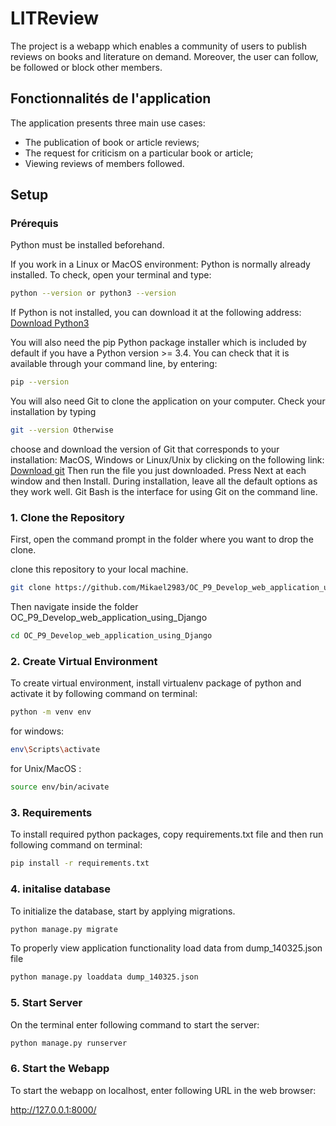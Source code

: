 # LITReview

The project is a webapp which enables a community of users to publish reviews on books and literature on demand. Moreover, the user can follow, be followed or block other members.

## Fonctionnalités de l'application
The application presents three main use cases:

 - The publication of book or article reviews;
 - The request for criticism on a particular book or article;
 - Viewing reviews of members followed.

## Setup
### Prérequis
Python must be installed beforehand.

If you work in a Linux or MacOS environment: Python is normally already installed. To check, open your terminal and type:
```bash
python --version or python3 --version
```
If Python is not installed, you can download it at the following address: [Download Python3](https://www.python.org/downloads)

You will also need the pip Python package installer which is included by default if you have a Python version >= 3.4. You can check that it is available through your command line, by entering: 
```bash
pip --version
```
You will also need Git to clone the application on your computer. Check your installation by typing
```bash
git --version Otherwise
```
choose and download the version of Git that corresponds to your installation: MacOS, Windows or Linux/Unix by clicking on the following link: [Download git](https://git-scm.com/downloads) Then run the file you just downloaded. Press Next at each window and then Install. During installation, leave all the default options as they work well. Git Bash is the interface for using Git on the command line.

### 1. Clone the Repository

First, open the command prompt in the folder where you want to drop the clone.

clone this repository to your local machine. 

```bash
git clone https://github.com/Mikael2983/OC_P9_Develop_web_application_using_Django.git
```
Then navigate inside the folder OC_P9_Develop_web_application_using_Django

```bash
cd OC_P9_Develop_web_application_using_Django
```

### 2. Create Virtual Environment

To create virtual environment, install virtualenv package of python and activate it by following command on terminal:

```bash
python -m venv env
```
for windows:
```bash
env\Scripts\activate
```
for Unix/MacOS :
```bash
source env/bin/acivate
```


### 3. Requirements

To install required python packages, copy requirements.txt file and then run following command on terminal:

```bash
pip install -r requirements.txt
```
### 4. initalise database

To initialize the database, start by applying migrations. 

```bash
python manage.py migrate
```
To properly view application functionality load data from dump_140325.json file 

```bash
python manage.py loaddata dump_140325.json
```

### 5. Start Server

On the terminal enter following command to start the server:

```bash
python manage.py runserver
```

### 6. Start the Webapp

To start the webapp on localhost, enter following URL in the web browser:

http://127.0.0.1:8000/
